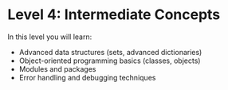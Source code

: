 # Level 4: Intermediate Concepts
In this level you will learn:
- Advanced data structures (sets, advanced dictionaries)
- Object-oriented programming basics (classes, objects)
- Modules and packages
- Error handling and debugging techniques
